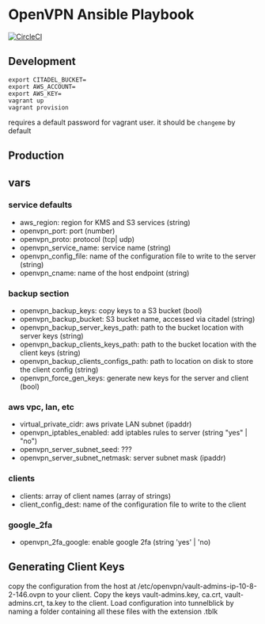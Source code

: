 # OpenVPN Ansible Playbook

[![CircleCI](https://circleci.com/gh/verygood-ops/verygood.openvpn.svg?style=svg)](https://circleci.com/gh/verygood-ops/verygood.openvpn)

## Development

```
export CITADEL_BUCKET=
export AWS_ACCOUNT=
export AWS_KEY=
vagrant up
vagrant provision
```

requires a default password for vagrant user. it should be `changeme` by default

## Production

## vars

### service defaults
* aws_region: region for KMS and S3 services (string)
* openvpn_port: port (number)
* openvpn_proto: protocol (tcp| udp)
* openvpn_service_name: service name (string)
* openvpn_config_file: name of the configuration file to write to the server (string)
* openvpn_cname: name of the host endpoint (string)

### backup section
* openvpn_backup_keys: copy keys to a S3 bucket (bool)
* openvpn_backup_bucket: S3 bucket name, accessed via citadel (string)
* openvpn_backup_server_keys_path: path to the bucket location with server keys (string)
* openvpn_backup_clients_keys_path: path to the bucket location with the client keys (string)
* openvpn_backup_clients_configs_path: path to location on disk to store the client config (string)
* openvpn_force_gen_keys: generate new keys for the server and client (bool)

### aws vpc, lan, etc
* virtual_private_cidr: aws private LAN subnet (ipaddr)
* openvpn_iptables_enabled: add iptables rules to server (string "yes" | "no")
* openvpn_server_subnet_seed: ???
* openvpn_server_subnet_netmask: server subnet mask (ipaddr)

### clients
* clients: array of client names (array of strings)
* client_config_dest: name of the configuration file to write to the client

### google_2fa
* openvpn_2fa_google: enable google 2fa (string 'yes' | 'no)

## Generating Client Keys

copy the configuration from the host at /etc/openvpn/vault-admins-ip-10-8-2-146.ovpn to your client. Copy the keys vault-admins.key, ca.crt, vault-admins.crt, ta.key to the client. Load configuration into tunnelblick by naming a folder containing all these files with the extension .tblk
